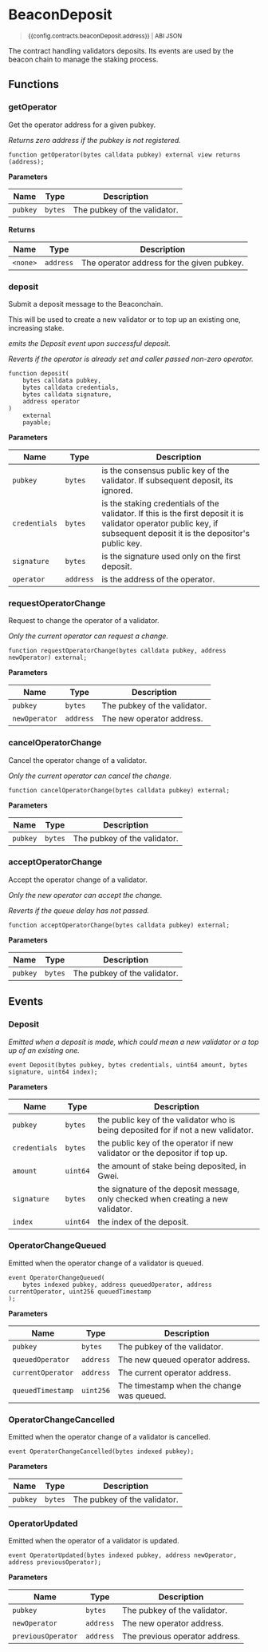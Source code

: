 <script setup>
  import config from '@berachain/config/constants.json';
</script>

# BeaconDeposit

> <small><a target="_blank" :href="config.testnet.dapps.beratrail.url + 'address/' + config.contracts.beaconDeposit.address">{{config.contracts.beaconDeposit.address}}</a><span v-if="config.contracts.beaconDeposit.abi">&nbsp;|&nbsp;<a target="_blank" :href="config.contracts.beaconDeposit.abi">ABI JSON</a></span></small>

The contract handling validators deposits. Its events are used by the beacon chain to manage the staking process.

## Functions

### getOperator

Get the operator address for a given pubkey.

_Returns zero address if the pubkey is not registered._

```solidity
function getOperator(bytes calldata pubkey) external view returns (address);
```

**Parameters**

| Name     | Type    | Description                  |
| -------- | ------- | ---------------------------- |
| `pubkey` | `bytes` | The pubkey of the validator. |

**Returns**

| Name     | Type      | Description                                |
| -------- | --------- | ------------------------------------------ |
| `<none>` | `address` | The operator address for the given pubkey. |

### deposit

Submit a deposit message to the Beaconchain.

This will be used to create a new validator or to top up an existing one, increasing stake.

_emits the Deposit event upon successful deposit._

_Reverts if the operator is already set and caller passed non-zero operator._

```solidity
function deposit(
    bytes calldata pubkey,
    bytes calldata credentials,
    bytes calldata signature,
    address operator
)
    external
    payable;
```

**Parameters**

| Name          | Type      | Description                                                                                                                                                            |
| ------------- | --------- | ---------------------------------------------------------------------------------------------------------------------------------------------------------------------- |
| `pubkey`      | `bytes`   | is the consensus public key of the validator. If subsequent deposit, its ignored.                                                                                      |
| `credentials` | `bytes`   | is the staking credentials of the validator. If this is the first deposit it is validator operator public key, if subsequent deposit it is the depositor's public key. |
| `signature`   | `bytes`   | is the signature used only on the first deposit.                                                                                                                       |
| `operator`    | `address` | is the address of the operator.                                                                                                                                        |

### requestOperatorChange

Request to change the operator of a validator.

_Only the current operator can request a change._

```solidity
function requestOperatorChange(bytes calldata pubkey, address newOperator) external;
```

**Parameters**

| Name          | Type      | Description                  |
| ------------- | --------- | ---------------------------- |
| `pubkey`      | `bytes`   | The pubkey of the validator. |
| `newOperator` | `address` | The new operator address.    |

### cancelOperatorChange

Cancel the operator change of a validator.

_Only the current operator can cancel the change._

```solidity
function cancelOperatorChange(bytes calldata pubkey) external;
```

**Parameters**

| Name     | Type    | Description                  |
| -------- | ------- | ---------------------------- |
| `pubkey` | `bytes` | The pubkey of the validator. |

### acceptOperatorChange

Accept the operator change of a validator.

_Only the new operator can accept the change._

_Reverts if the queue delay has not passed._

```solidity
function acceptOperatorChange(bytes calldata pubkey) external;
```

**Parameters**

| Name     | Type    | Description                  |
| -------- | ------- | ---------------------------- |
| `pubkey` | `bytes` | The pubkey of the validator. |

## Events

### Deposit

_Emitted when a deposit is made, which could mean a new validator or a top up of an existing one._

```solidity
event Deposit(bytes pubkey, bytes credentials, uint64 amount, bytes signature, uint64 index);
```

**Parameters**

| Name          | Type     | Description                                                                        |
| ------------- | -------- | ---------------------------------------------------------------------------------- |
| `pubkey`      | `bytes`  | the public key of the validator who is being deposited for if not a new validator. |
| `credentials` | `bytes`  | the public key of the operator if new validator or the depositor if top up.        |
| `amount`      | `uint64` | the amount of stake being deposited, in Gwei.                                      |
| `signature`   | `bytes`  | the signature of the deposit message, only checked when creating a new validator.  |
| `index`       | `uint64` | the index of the deposit.                                                          |

### OperatorChangeQueued

Emitted when the operator change of a validator is queued.

```solidity
event OperatorChangeQueued(
    bytes indexed pubkey, address queuedOperator, address currentOperator, uint256 queuedTimestamp
);
```

**Parameters**

| Name              | Type      | Description                               |
| ----------------- | --------- | ----------------------------------------- |
| `pubkey`          | `bytes`   | The pubkey of the validator.              |
| `queuedOperator`  | `address` | The new queued operator address.          |
| `currentOperator` | `address` | The current operator address.             |
| `queuedTimestamp` | `uint256` | The timestamp when the change was queued. |

### OperatorChangeCancelled

Emitted when the operator change of a validator is cancelled.

```solidity
event OperatorChangeCancelled(bytes indexed pubkey);
```

**Parameters**

| Name     | Type    | Description                  |
| -------- | ------- | ---------------------------- |
| `pubkey` | `bytes` | The pubkey of the validator. |

### OperatorUpdated

Emitted when the operator of a validator is updated.

```solidity
event OperatorUpdated(bytes indexed pubkey, address newOperator, address previousOperator);
```

**Parameters**

| Name               | Type      | Description                    |
| ------------------ | --------- | ------------------------------ |
| `pubkey`           | `bytes`   | The pubkey of the validator.   |
| `newOperator`      | `address` | The new operator address.      |
| `previousOperator` | `address` | The previous operator address. |
